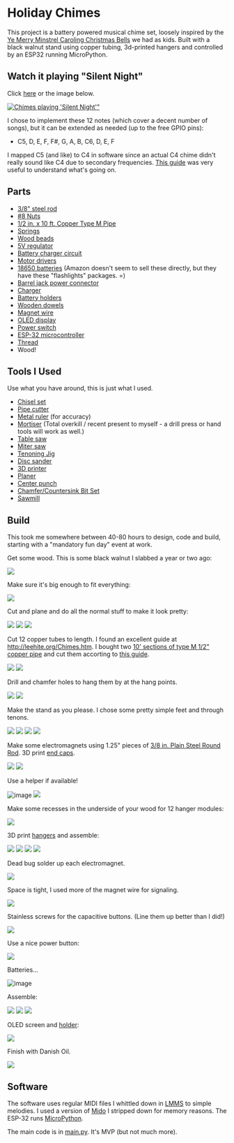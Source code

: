 Holiday Chimes
==============

This project is a battery powered musical chime set, loosely inspired by the 
[Ye Merry Minstrel Caroling Christmas Bells](https://www.amazon.com/Merry-Minstrel-Caroling-Christmas-Bells/dp/B00UEYG8JO)
we had as kids.  Built with a black walnut stand using copper tubing, 3d-printed hangers and controlled by an ESP32 running MicroPython.

Watch it playing "Silent Night" 
-------------------------------

Click [here](https://youtu.be/6GucSdeh5fI) or the image below.

[![Chimes playing 'Silent Night'"](http://img.youtube.com/vi/6GucSdeh5fI/0.jpg)](https://youtu.be/6GucSdeh5fI "Playing 'Silent Night'")

I chose to implement these 12 notes (which cover a decent number of songs), but it can be extended as needed (up to the free GPIO pins):

- C5, D, E, F, F#, G, A, B, C6, D, E, F

I mapped C5 (and like) to C4 in software since an actual C4 chime didn't really sound like C4 due to secondary frequencies.  [This guide](http://leehite.org/Chimes.htm#Note%20Selection) was very useful to understand what's going on.


Parts
-----
- [3/8" steel rod](https://www.homedepot.com/p/3-8-in-x-48-in-Plain-Steel-Round-Rod-801597/204273966)
- [#8 Nuts](https://www.homedepot.com/p/Everbilt-8-32-Zinc-Plated-Machine-Screw-Nut-100-Pack-800252/204273373)
- [1/2 in. x 10 ft. Copper Type M Pipe](https://www.homedepot.com/p/Cerro-1-2-in-x-10-ft-Copper-Type-M-Hard-Temper-Straight-Pipe-1-2-M-10/100354198)
- [Springs](https://amzn.to/3h4naSZ)
- [Wood beads](https://amzn.to/3h4RPQa)
- [5V regulator](https://amzn.to/37yTkTy)
- [Battery charger circuit](https://amzn.to/38i1DCt)
- [Motor drivers](https://amzn.to/2KKibus)
- [18650 batteries](https://amzn.to/3hba7iQ) (Amazon doesn't seem to sell these directly, but they have these "flashlights" packages. =)
- [Barrel jack power connector](https://amzn.to/3mAEZdm)
- [Charger](https://amzn.to/3r7OgNP)
- [Battery holders](https://amzn.to/37zQsGc)
- [Wooden dowels](https://amzn.to/2Kooy79)
- [Magnet wire](https://amzn.to/34u02sd)
- [OLED display](https://amzn.to/3rbWZP1)
- [Power switch](https://amzn.to/34rKfKe)
- [ESP-32 microcontroller](https://amzn.to/3mCeJzv)
- [Thread](https://amzn.to/3h3diJ4)
- Wood!

Tools I Used
------------
Use what you have around, this is just what I used.

- [Chisel set](https://amzn.to/3r7Otk5)
- [Pipe cutter](https://www.homedepot.com/p/Husky-5-8-in-Junior-Tube-Cutter-80-511-111/304384093)
- [Metal ruler](https://www.homedepot.com/p/Empire-36-in-Aluminum-Straight-Edge-Ruler-403/100185157) (for accuracy)
- [Mortiser](https://amzn.to/3pbRD4e) (Total overkill / recent present to myself - a drill press or hand tools will work as well.)
- [Table saw](https://www.homedepot.com/p/RIDGID-13-Amp-10-in-Professional-Cast-Iron-Table-Saw-R4520/309412843)
- [Miter saw](https://www.homedepot.com/p/RIDGID-15-Amp-Corded-12-in-Dual-Bevel-Sliding-Miter-Saw-with-70-Deg-Miter-Capacity-and-LED-Cut-Line-Indicator-R4222/306939244)
- [Tenoning Jig](https://www.grizzly.com/products/grizzly-tenoning-jig/h7583)
- [Disc sander](https://www.harborfreight.com/12-inch-direct-drive-bench-top-disc-sander-43468.html)
- [3D printer](https://amzn.to/37xKRjq)
- [Planer](https://amzn.to/3h0KYr0)
- [Center punch](https://amzn.to/2LRZKou)
- [Chamfer/Countersink Bit Set](https://amzn.to/3h1kUvV)
- [Sawmill](https://www.harborfreight.com/saw-mill-with-301cc-gas-engine-62366.html)


Build
-----
This took me somewhere between 40-80 hours to design, code and build, starting with a "mandatory fun day" event at work.

Get some wood.  This is some black walnut I slabbed a year or two ago:

![](https://lh3.googleusercontent.com/WSNqw4eEubi8CiL3wCUyoHUZ7RC685AjOGL1P5k4YwLM5iPqqAgOEynbN9SRKDz2k3B8qIQwlTphzat3covQK7xM4h_0qF2M9EHnZGXoFeCI2nrDv48PfYXBgU_MZUxYUTAM_1Dz9ZKRFDaGos6uMeszMwV1wQSl-sAgPAdFZWXZHQ8yquTkI0q3j_qlouvXp-TD9YkAMpRbbbKzi1harBhVC9ePmOzyKB1OXltgg5T3cqhaQ2ijJ1iItk0jUkhnmFs5Ti6yZJogxMdH4nz7r8fZjxBZYRbW34PiVOLGX48hco-sj9AudWQ3eBjdKsfMMm0W2n8hHe7KV_3p9nSudwysXCVO87Cgif7yErdwHQpBxBWktbQtYU5skg-S0WOgZW2dzhkaPN5E_TJN5FlNqu18DnkXwSu4hvByvrGs8VphKKH6n3Fn2JMic_xMKf-BtgkkicpVVysrmRzBhUhaljYmp3vJBuUlVA3thMpc2jUJyEu7ghDrb3D4vWaSOq71oXkm0l0X93-g0yOua0BQnuiqgyYEqOMZyg4vELnbq_c4MTtypstgYsBNLgUiSWs0G4rtxbtixeDg0t5JSQsg89g9TbD7ZFGS7xT5FT8dW2-2VixTTeeUVy0R8b2Qq8q1qlCLkOlMrVxGCFo5C7AKJq9-KtCVgHTgERnTXBStjlSnkW9dHZBHmXUstqbVtA=w1259-h944-no?authuser=0)

Make sure it's big enough to fit everything:

![](https://lh3.googleusercontent.com/I43mVsjHNwl22F2MIWMc1RRDASGWh3dpMZxSqDFgopbKcB5GD2t3UB6NWBVxCrmYBaQnCeupPzkxyq6GlqM5kqcap53BN-pVxEQuaR1DyMi8HQcCBOzFqInsyCsr_CEd98VrPysCEErPv3BLB5Wgwbg1tI0v5hD-M8Ku7G2Tf9S5Ev1p0T331USDSkQRYOTVxYHqWPUiR10FbO5bClzdlWaM8S7e59GnEyH1lZwFKcaP6_2qkSkWSs4EP-Mf5cHvN6LTYoVTQoZI6dRgpy3fowplw69zKbGaAsiVpy8Q7aY2_r_A8uuMauQo7a-bfDXNmyBjlPgy5ikQbsichRCxunRPoAin0zO2RxhIUbbOFp4XXjTpDcigb8JQTpSUDs9Vr33bSu5R69hzwICnk5UXgMkENsUYvrJClW97v47h1zw6Mbult5FVGc3NyHhzd6F18DqukW4NFd90wKEQnXRFDUt-suBfama5SIm_j0YzK3dgTZXbo9DwK8GSe2CThiByGbyDHDwHJmcRhJcHQ288a0yFmE93VAusPLnKREPJFpAsJpZvZpEb4H21N2uRGVUAf8vpD3H2m1d5vIDPcTbVpxcPPSLlqn6GZH_B2TsSGwxIfZRCQj1WTVmfiPB961QZ5UGtHSSLJQsVBMuHDGalAUdoG5rnCEPJ3LjREDgzK0zzkTo3-HWe8qSuEwz0vA=w1259-h944-no?authuser=0)

Cut and plane and do all the normal stuff to make it look pretty:

![](https://lh3.googleusercontent.com/my47FUjeewfUOl7YwwbZo-Wwjgnhx-LBxqT6_iWitN524MLK5JKXCzkHpvnIR-YkzBKSq7jBPUYLXsw17pvuVe913aSAKJedQGZq5kkxMZrTE-pRKZROaYOhHFDSPTIGQxRtYeuZmkfmqLwzNDoYiOK17jDiYyZMr3mfpBP4gYL_arc191Qf7LNyVf5DMPFdQJw84xk9aH-sVAMoaPbegEhN-UPVBrJ20wIm0-KNgjtb2tX_I1M9Qf94kstOHfPEEzzS0HHOo7QoZlR2EV8E803f2l1yomRXLMwguQSqrrlWwW0dZnU_8D85fCRcjlxVkC4IvLHioPfsY7fiHoiiqA33oVX0xOcpd0j1eMHERUpXr9Nhk-0953uPmVoxL3WtSZOLxl4wVLhQf9uPWJC7oZqMy3NNr5Vz7Yn6WEIfan2-Se8ULp2OC06AGFwn_PUYNcAub1agG7shVAVmY4zvG42PFUa1mq9KTphVfM4QoVx9vrRnR7QZ5zadFo2_cxj8JGZjixZA0bjhLucRhCb_x6L4_bTKjZnIkdvPnZ39GJNSqGkTb1THNVYWRuVLVdFBDveMgtOvurGTU4BccKARblk47xEfBGOBIgqKL2em7uXBG0tIRb9jwsqUCqtXrALhSoUd5b7_Osde0hvA3qJk-wfNZMIxIPAPBcM92GFdC-19jjvkCCGrqmxY4dZHDg=w1259-h944-no?authuser=0)
![](https://lh3.googleusercontent.com/PXFPz-lBBWwcENYL6CbRMMXZSksRguu4yXD7zTRZ5_kUiT5KNOmslFTkc7xsusR-GYq-kQQR26y3nTtaxYVscnuaM-643xgBS_NNdmVKokyXYuTTFS1LK3WNATxMXbqQ_0nkdmIheWyw5yw39xIOKrsO45GOmWYEnDcRo7WEvi0Qjyb-9mdsyI1lHxiHK3fNQP3TKqrSSb0IWRk7uFjy0bQpvs8w8HbaVTL-htFBytaEkigfcxwxRxI_iDku9Oe6JzpFHKByHvHycquQUkBJaNVnJw3GVQ7-WSZ0CoObUvIC2XrO6egq7RPAZbHRYe3h3UCE7Ft1VR_dNdHN3FXOcQmvEEAl1itnJ0EE7aJa675Sd5MBcs4AdtPB-5x9e0nCmAp4-Klruwbe-E9YK0wLf6iQK5yHdhN9ZEVzbHjh0roHZuv4eft_uh4MvaOIRjkOpgw0_HHvY7ls6VE2cN2AhWdxP4_r1PRE-vBpenKtZdE4fCkBM0kxqYsK-QAwliRN-RHZOgS2JI9u46GUjGKRZz6-79G0f_MecfvniqMMrvU7oxcAf6PhwTwATiUxK_CM8zstmIHrT8N8jtw2vwspRq-7aXf7Mmg_pV6Ia9DNDuYSkourynhbC16xhdneQ0xyiaHe1ekBqis1vhsR4KmY9O-gbhTYT560hwMfZuWowVhhjbtVMHR8hY4fsc0lZw=w1259-h944-no?authuser=0)
![](https://lh3.googleusercontent.com/V7_whpfvqHreMgeTM0WUIwbTFHXqWaepo0bMpsPLuai9fz0W8u8g36x2obeegrnx44lIxyPTqAKmUaT7bwkPNYXVtedk9uCvoNmSBYuFvX9sU4WVA-ZxkoYIliK2sv7uMEH4BIO1YK3Ty2Tuqmp-eFauiIJ_D5Mnlh6hIhnUPFhdcMGLmbfvfueN1a6SNyVDk2JRRwjVr7ufSV3zLYHwFqLorXsFq57dmexLXwCcYWV0S3MD3yH0OuPEf70BwGSP3raXnbA29lA_i1ZReA7KTRbeXyWsvYUEWiqiIqK12_ucyTNvb9qDxmJwQ0o-HwFsBJcB_062iVbpsuq_xWQRWmY5z_OD8Pf1ZtZ3o3-dkKfJI80QH15aRe8zakxuSSHgMfV9Nng9ZSG6xvaj1oN3Uf-Ha24TehfVCVYVzg9nmbVH5un-AuwmTErErxAhmcsVC9PK1CQTiLygyEeOHfTPb37piee--XGnwTXQGdGpUBu6w1CSqPPotZLvuc13gMdC2YdbJbdI_XwugYSGwbzDn0ghF7zhtAxhcXyprAcvrY8HgFdd5Ml0nKILQbMtebu8ywiUkFb4ud67k8g2UwF4DH-vLF2MVo2Zx7K4qu0gNCMVOGuvaZkGd0ypPbzJSQmOUjUmNXdtG6joh_YNDNHlEJaewdUYg1OH4ISuFMKz_LpCkuiGwG1U6832rdfHeA=w1259-h944-no?authuser=0)

Cut 12 copper tubes to length.  I found an excellent guide at http://leehite.org/Chimes.htm.  I bought two 
[10' sections of type M 1/2" copper pipe](https://www.homedepot.com/p/Cerro-1-2-in-x-10-ft-Copper-Type-M-Hard-Temper-Straight-Pipe-1-2-M-10/100354198)
and cut them accorting to [this guide](https://github.com/keredson/chimes/blob/main/Family%20Copper%20Type%20M%20Red.pdf).

![](https://lh3.googleusercontent.com/u8HD4D_rtyoczeOEgkH8iD9uHBuhb13whydHPr0f1Hk95KWnrDzTfNW6Y5XdRstmgos_0cYfIsKMoIIk0MUdNkEGEsj35S-Shb1qGFlXCATt1payCi3UIgR516i8RtdZiovhri2D60NNROk8ZyreNWl4pZrS4A7YNN-LePq814z3dkM8Uopa0RnnBX3oIASZhZyajmLxaG-DSsf6Z14wgcm5E_pO5kC-yv7VOi-Bcdcfi9jg2HPb70QSEmczqhq0yhGNc5uRhdM-odEUeVDw2fhZjCiKOX3jaN5YNbuWAsZj5ShtsFT8K2GYEwviKF0hbRxg-2Jt5QDsyy13GeMLWX_9ZMbRk-DbuZ6PAOazTVAloYdCbZl5HnB8d2SV5GK-lTvXOzqCN_tt2l5mbpjYVgGNlnH5M55DF3xmt4MZyEm8Fc5BEoL-lxia79vNRNGbazNYnB-tGz5Oul_bRCtny0CUyc0dQj3lEXD1o1_HjjKlXHyZvybaQHn6FGGwymF2x4tl7Tzn_iElpG1EiO2KtqQqfa8kqL6VNjPqFtOgIpmuLQVSeR7Qq-Udz4Ri7S1JnIA6tsi_B2zVM0Dv2aJC55HFhAn29A_oOQw2yhgXwpW2q_KbbXsnyY8KhgrZFyencdGDqohDQYw3PuBmvt4qnVC7QJz3fxOv-yr9WPcHTZWc1noYU9ERTA8eF2Z0kA=w1259-h944-no?authuser=0)
![](https://lh3.googleusercontent.com/EMf_aoM1tZuDLeceuDc6cFVE6XWsY_9JqCkVv2OK3H6TgBoKxdqSeGt5OAH2hfzbpSqRuey2gqOn0RKV3AIEaqsALxtUJ2v6DH-8YAO3hejX2_XPQR8fl9T3tVWwv04MvWJFam_hROZj5sOF8EhNqDoUJXGBjCe8eAmuG7w1kzeDVsCUax5TdFWp5PkbjO27A9AFMTpWEHrTzfgwQSsoP8lMYhGaF6bClWl48Balt1Ou3v79zcOJPx_GV-MRpa2Nzq9OJzm4uir4-Z8yhJjSgIyJgBdLTqc5zND9m39u4hsOcNa6bIi4z4eJbBoOSuqizAZMsaVa2uLiOW_1cooOtJIw_AW9cJLg7ZtycjtGhuZ4g79rpaw4wizU0UKxjzBnpH2CFATtG0INxb57-PBQFjidS1ct4kA7BH6TSsV4iLF0TbTcetYYHMn39TAUgNXP-kKygmqOgzRmWRFONsIEjlT06dYy5OMaD3nIS92jkCpMaTqC10igvgH5Ik36NX3b5_ZFDcThIbdy8nxX11jj-Wi-CkS6fXYMc3PuEjCibVxoI8kvFLI1LwW0rgXF3bHNahR_zG-DZUKN8eb-V5yIabzetOCenA_EpDXih_DUEO9NAd3EyhJvHh_HjTQ1kPGG0Crkogoy7iwjm-TdQRDfo2azg7C4t1_MMst983DPZb20o5bIZ2yl9j8-GKlpPQ=w1259-h944-no?authuser=0)

Drill and chamfer holes to hang them by at the hang points. 

![](https://lh3.googleusercontent.com/YDM0wZWWXEzGWHSDlc7UokVF7G3O0Jza3JgTMc-lMDQUMaQPaSKbVKGBcvcrbw9oECdYWRfsjBy9yBXNu_bocG3p_KKaAMupYzF3oA-qDztEfaPTEFYPhXietcUvLVkrY1DrPFEUMKfz2IMUutrcxI8FjXG7BSIdtktH32D39q-5evdgCsKeZaJH_P1fv3uQFGqRNxWtoXPms6qqDXHQO5xiIB-eJXQQ81zXrcrSBCZcuRdYFmWUZ-rroZeolCDd7r-62mcqzpSgEjKHT7jiDURmObu1V1Z8jdCbj0u2JObQ_XlSHPf7sN5OzGz0sXe9vHzKM4YwgmGsUSRbDEGku0mrDV9Amt5mUdj37KGncT2wn_nmXMOK9nZAvRRb8-5vfMVK-0WyKYTEZoKb6U2urk-nreyLX-Uv8qIu7NjcXlYBiulIZpp4ZLOesWJ10nknfs1M6Yq289jd8gSQDuMioIbDSaL5A10WZl_X-XVeJYNRC9vcbT2khpomLK5hYqfACek11eqrNUDkm2mM-8VF70Bcrptxzjshd-GjjOZ0_Qa5bkDuQDPk52qp7GmIKKmpX6DWWGjNlcZZRf9TXtUYv4GOaQhirX8OFbDaZuKRGd5gEv-9wTojErzHlPRPax6T_koKhEf15HlDGZ7zOKhWMpxC6G7SsYoCiPkJmgriAOQ7tGzFhhGeD_ji61KKQg=w1259-h944-no?authuser=0)
![](https://lh3.googleusercontent.com/4Aah37UHJoQnF7-W3qiCbZ1fDhCEtQY2AUAwL_DzGhIMt65eno25DvUuPRrUdUPV9si5fBJ2mT4eyBBN4J12AbGI8JReuqvMPBJtIrj38j4bK_RbwhoDGTxCfu1Y_p2QlFxG7xxIC7xkaXZ0WNYRTSflaTsUDCur3IxCpXSnvMurdYbJhBtE9_l0KM-Px0FJs7FZgk93BlbLHjqDlOi7PzBFE_Gw7LTGTkbQCFevoKgnUcD15USL5NqrXqyG3gHzy473bEnpPGFbmUGCeaakxlZHbUFZE0tz96GzA9TXkITeMvT6Vdc2rfM2PuOXrTgmG7WD61xyBc5P4ODCXXylrjRC5UYhOwIpHHERE2pONPsS08DqC9AyjIjQj3FWbDVlhR0ImGi0y98b8rwqfYziG0s-PmRlJuvf8mrZFkOXjZnPzi3k9BZm1lzSRzexiaLtxFkj4lmQjyb_XJYy7gooQFeNC2EZC8T5iPCg0jplYT0hkn0IqXD4Y3HwaNihjCcZt1Gn79UrJmN17fgXT6fYaPwFrpCBTaRFO5y6tw4MtY-lO03O7OToaDQTXRo58j32b_UNt6q0dxufpxF3S3_hINbjuu1DNwKRH2WEhIPRjuNqGmKH--7rD9as7scCVaT_bfbiWTl6X4fhmb1-QT759jEtATiaJ2Scn0NfYxbgEWLIjAXwdpumOFKzKOyq6A=w1259-h944-no?authuser=0)

Make the stand as you please.  I chose some pretty simple feet and through tenons.  

![](https://lh3.googleusercontent.com/k3rsilKr0v7Rn6Frggrsor77fdL5ZHIQ59fYkaCQ7xTsTqTiLLS5kKJMeLpveXOsUPlgKesyu1MXrszf1Typ05yw24kn4Is9kGCnWvTAZAqzmqoqdF264dwIyxEhxC2_-qHFxj7zxAWMbE6EPximwyrdJkjSbP4ujSCpUxcGVu2QpMqdeYj6z7aO2YY1hD2NpkjzP49SMh7ewBo70LfKHmQw9rMdps-PPs6wZbqyV9MdH361ONBSfOTQHRSnEYrFoZb3-B8d1YtAy8--gsbFqNpkpFFchqwyXnipzWOS0lJFVn828_wPv5AzYUfZY7-dv1Ct-zXHzmYEIWbJlZWmQ8nrj_kM1mJlqSV5sQrn8n_orZ5UHUp1bOgNy56dF5yr08kKiz-gnk9x2lQvr5KJRdsa5ooqGqt4e3itUHQ65tStF5AdfImbQpSg3_vBV3sqT6gV4pVyKRqt8k94jhwf6jpZ1Ep7L-Mcj0TlI1JgrfO0rFTNrra95IJn9NRwVkIqksScpZLffH1V-dVdHHkqkobbcUlsTz2MHoUpFLVGoXtDSOVl6Dx0PplJKLFCqd1wf8uZjTd0EedTZMqw6aSReQc5Klwj1AUUoYqnAlRDygjMvu9H0xIOdMyRH2376Ngfaposu8lSYu4YINiMF_PwMoswihyda1q9gr0Vti34JSCJ3gV12pP2jUl6v9eUVQ=w1259-h944-no?authuser=0)
![](https://lh3.googleusercontent.com/4PYDDnqMo_8LwEH5-4R1mt9Ai0-k_J-NbvpgiENRbVezuGfNbIA_Y1g1JskOzLyONHv6cPzK6TBLNFH_5sOuMMFZAyTk21H3skSJClgRCtXeU2xVIfU7zxvY9QTrqhjFY3p_6P7TJJuYOVPKAhXaXokEJ65T9NKtUUWFlACKByPjskv4xvQ1Wyvjcmljh3UPLnb3bumtQkX7ZAu0wHyCyyPhnYQBoTKAPJAMPn_t388LFiWRERRz_mg_XItj_pzImUnKh2CErv52x9tkC8W6BUzmbRCstxT_HUMYw7ATy8XSmnT2uy0J0snGiyP_AG5BHIuFUMMyQEZq4UxqXcL2O1YJtWOV-eBeHrPzBednP1fTccPlAiMiYNGFhSZdpeA_7BYFh49Mq3NorgbLwXZFn0GSE68e9o46-4tPhBzx1ARwxNTiGJFHw2PjodC1pVCxhMpiE7LM_EKncFVGGGl9cELWdA_rUZvk-a-jqKgmIjaBj3jV8F-v8d-lXsx5mD5V18_xXrdMyj1ma_bpAMpHVg4F1Er91zu1Fc_IC3pNW9ibmKrQxH39pvXTbRpqcoU_SIUMNzLm2PJwZZlJ6xnBynILTT7Kl8FCYm-ru1kizjZvIoONEbs1DvWlseFxUwUF4ubsfF0N1fmrWVRWZjNik_okZ25LUbJHIYwAolG_N1Ifaiz9ZDLw3-T6GdV0sw=w1259-h944-no?authuser=0)
![](https://lh3.googleusercontent.com/EVHeyOzKr3XHRt0ryk-JGSiGzkQHtZnCi4PYAunh3krhjrJsIZ9XrLf8luvumSsJA7cfWKnN9P5AcqQFhFmW1D-Jo7X_8F8OXzrd1Da2Z9F7KQhtSYDL6t6VjJ24vTGAe_OEtCIibNGPbPrqg2B7V9-Gt2nEvoBRzTlvVzfqtoPRqGllUoGctcg9VCipfwrb6xh9DysFPiS7XIU5hB26yFfNPIXrWAJUo8Ma1kTRBvFgqItignt7QUMx-gOSPQN4-CgNljNZvXzXMiML0BAttCc7MF1uZMnCupOnDamNG_FjWc9582_qNOh0CNEtPBDcoKwPnFZako7vy_CwwwPq6g0140YLvcjrtoF4rNdYWQGZjyPmgv4rN-dvMduRYgyvP9NAlqZJfsaVrW4PuQd7ZB_IdtPfeucpfAkeNZY8eFhf8N6poqatoPpKPwApG1_m5cgZ8cgAYWnLe3P8WHowAOwRrRrU0Al4w5QGRBjfnNtx65YGTiSSKIQGZ5uIM3Okq-KjrNw1gU4wYK5KnvG8XglGKHhpH5BLz-26yvOhVFZsrDiXdvlS_1jWiMoyIaVwUKycAh5EkxSDnuC9U4tQaCb7sh05Y23IwOs0tyQjLw6rDxhQrOzNQFnRtuwexBh4GWI-DYRFxWLA8zqKhC_LEeMO-JIC7uSXDY4x76kxZ9J9X5yrRTi3qVHNBkxV-A=w1259-h944-no?authuser=0)
![](https://lh3.googleusercontent.com/KoLWzxrOfUq3TmyHo7y0VzYPu8Q_Sg9fSBwD732Nm5Gy2meXd-cu5OnPPVe6j0avlXdQtZ3GqPY3T5RlUSobjtk6MOUiLP3hFGuJ5_IY4G9qsPrwKxkJE8LHWFX0P4W_yJ3hYTpI9auT5souvYsneV8qCm6jCRTLpSQXGHAHk09HLj_pB2OICB6wQzwxIV0rKMkD25JuX_xEMKLH-ywG9XXbYj4EXL1QSwI8s1eTNVwDx0TheY7AtT8a4fvSEXy_bq428cYpMus9cA5njM9WcyswNWLdhfs2Lo9C-OPi1sBgowM9PZW45hOLDMj-o74khkYEGijPDq5XghypxSmFzA-ehyxDQFHjLi6Xx9c3A2Qr2sU7XAoyTAdB_5-sdX4sL2SyZOa0GsPMUrGPaV1_CS5OWvVh_4vLjWrqb0Yehieaaujr2nMmhuNvBYr1ZcQ4ZAP0bLRtkV0XsQ_Zmb0Oksj44_nyAVN3fmmb6nhCTZ68VG5TDa-DSj6qp4-yYsmy-s74s9blzS58jhfztioyAaCUE65wGz6likR2OxbwsLMIgET9LOI1D8tu0lTUSzRLrIiRpr0n7arYQ2Uu-6gPGQnp_0-AWJqa9RFgT9qoIUcwfjaOK9613Jg0hH9Wm-Fb5xW3vnz_5Jqtlk1J7Ei6YeXrfC9Png62pyKiwqO97_4U_hIQKyMxQZ6G7AqXHw=w1268-h944-no?authuser=0)

Make some electromagnets using 1.25" pieces of [3/8 in. Plain Steel Round Rod](https://www.homedepot.com/p/3-8-in-x-48-in-Plain-Steel-Round-Rod-801597/204273966).  3D print [end caps](https://github.com/keredson/chimes/blob/main/em_end.scad).

![](https://lh3.googleusercontent.com/0SEfvW5fKyNNZRd2plY8PP6OyfWU5RoVHabzRobpgcASSEbiwVAyjGNu73BJkKR1-QnY8PLm4iOPxOs4zYwCJDsjz8P6KsBEGTIusYlxIm0ifVuleSAKtlpbjU2ISDLT3dvWREYwxYqcnfwkA76hoTvHQNCxgI3sfNV9pyVU1jUoQmwRedL1RYkL8Zlb0wYFpuMMS6nX6x8GyhgWO23MgoSF4aj4BGx4FJ6NSfxUcXBfRfi1MLfK7KYc9vnErHRzQShj1KskVO1rnF3GhLVxTjzyA62b9f8mIQwpDQ6Od7pwv8hzAp9rmX5IfZCQVwUN-vIvPk3TmIvvFFBvFmge76em9-MAbiMQACbSg_r4J9AsGIjEvNr_n4srTCyEVUL9jHz0yZ8idMfWQiW7V6SGKwRdKbNyUI3irbDJ47UJuqOA3VgC5Lic8uXI55xoGPWHUSahcsAsHXKLw3R81jNfJY1_fU0wfnThUDxnFOtW_yYuDQv6sT2PMgIoUGgkyMHVq2Z6tcP6HiGEzSR2Cewk5q88TyAbeuVTD03q1m2CkAJDO3Y0LLuEqDzygqLCegWReeO2RegyswtrP2BiBbLLT1JkFJRiIl0X3fcIU3yCVy2YDzzqBVYAQTNqNi7CvZfeYz9Jcr8pEKhuu3Me0qdm9o-Jm7MzAInzlCQCU1T5_JUIiQ6IFjss2dTATdgyKA=w1259-h944-no?authuser=0)
![](https://lh3.googleusercontent.com/4aNXGPFRLe7sTmQbxjkXjamwEHDOHaogGBDE_GnHHdSxjV9UjYignfR-Tfe1WM7JR0TPAso66G35WweXd94vBDrrUzi0ZmbhflJbBeavwJ2jzTmhzXYfj80MGEFCea7ZZgz9JRAYl92M7kEFrRs5RmLv_TJ6rBqV_k6IFq7v77T8KXwaf40ZkTO80oTTcVQdXWnT9UDpE0tusuYh0RQNZBXDsh5QcAYMCdwoPXsICI4O5vZO0IT1sctHVfkyF7j8JnWKMyrZCY9Kc8z27wn0JM7q5nl0BCa_ku2V-vlGAN6yOYLHoyXnKldokwx7yexZ39BEq5rVF9VDPBakxA_Ue8y967xQYbBW9iKRI_kbg7c8ALvrx1T5JDOzlqClhE69vpd5ZuRzwl5rxklhL1AcpmiiUuM50PdPD7q3t0lTxhZt7YJEmkScprk58KepcfNJveXBb_Wf7FZGGzSrt8nO1Pxt4nAPe3yhoSP88DIl80jPz4Zosnx5KgvfA_0F_FpsKtejTLIOelIgny1PwFEQE0iq4NK_dWTZfJu_2sPIpmG1rK58H1mJZBJTqxmUayZLdfkWixh6WnXHil7kgSrSNhD-OHa1nxNl8KC3D9_DtFQxb7BZ3ZZ9b0DiNJH35J0pZDf1O7XBF0xY2pCOG06kwcxPFdOUYI99W_fzS2i1ViBTzcSFpc-4Kr3YH79zxw=w1259-h944-no?authuser=0)

Use a helper if available!

![image](https://user-images.githubusercontent.com/2049665/102700994-5567c380-4207-11eb-8e13-0ee3ea44d71e.png)
![](https://lh3.googleusercontent.com/f9KmhH7jKdpRs3TNTgtKGQvM4Ztde56K42_LPxRCM8tBaisK8nQ2oqPmt9ESq18qQIsNjPdFc_Dr2hUAmVj4xbEE0cvzfFOCK70ifpvF9B3wiVmFhqka6qus2X_CJkitUWYlh1l3ysjsBict2OnK0JE5WExaIBDAgCT3HIM_7dcOV2QRFX7Mf0qJU51ewdHVSyMT4PE7Iu6iXGzNp5Miy9AWStlp6KqImJ8JSXPRVIENZsUN2NfEjRKcQZ3bJ2RidkgTgWSmV_6E4nwa1aX9zAicJ61iFppHcVgA9jO_icwox5RNFk4_wbiyNzR0xDQWGjo1vS1QxmKN8mc03rXT4Z0O9-2IkayGufxjaUiGtlfeFN7sRYwRQgnRamsKkJWqAA95YXCb8-F7eXY41WURAAKwB4AbOipg3IH6RHudfP0rxDeLDxKhADwXXUFVfkpjFG58mVms5nqB-2Eu82jTomT42TlHa58R1v1yzAVXPNm8KVfE9XVgtXPR-3SuPATaf8yPJuHYUCSb6j6d473TomQOC6WJmkeuabWEYyy-hA7GTRbSEqBuwpGyR0810uyHm4tqsAXreO3ze9jKZHlQ98HIWGsrYNohhh2FSYLGgBAMmeSsKRWcscvZROcjEmXRdP4mduUHzIIrphjsDhlcJzrpByXzLRz2oBxLMeQ65sH_CrZVG5DEpZEuA4HaYg=w1259-h944-no?authuser=0)

Make some recesses in the underside of your wood for 12 hanger modules:

![](https://lh3.googleusercontent.com/Ej9J-3Qq4n1eaiIEzB7Fw3wo9O_T3auzyg5B0WSc6E59rERD8hqbxvxH4FVzJoUbfOIQGtgkJtfb0ikMw_PxootgIokMIGxWQ8mFRRNyhLogq3GJLVh1F_2CM5hkuQba82LrRxqy1x5kPAJB6qJcXPiows5oP8pJNsEFc32BXrjvWg5cbh7wu-PL--tP2DVQRvoD8Jrc_EAyH3J88oTpi6M94GhJ-6eYX4UHm2r8JGfOG2JuFPZ6Plyd5YaO5aZb8laBUC6-s7IoSjhj7qyTIjR9g-34IVxCMJGwf-1owShmlJylTctjSXErbHFFKOSWGhnaFqgJNQ0UsJ53bcprKz2rWhFsmAMiiNAs8Gg_mIWaac6_KtaYQ0cT77u0b-WOF9XDCG8QZWR_o24wOoo1_dKEeLQHszf3emS4gpcJCkfZwSohGukDieETpf9yL9t75Gdg1K_1U71T3fYuw916a5vpYSP48D2ee7C-X0KbBoYuZutn8LAHTx9lMgN7jvkJ2CH2iCK_CjwcTiF2vdO6wax1ehMpgKaHpU4LScxsBSjCp8-f1X7m_ySJrTiUKvhdTVMIOSud_qCdHyQ8H7x5PLGex9Ggtf6to7RfxoYhEZl4bwUFLENxQYItwvbn-mlqX1ZdgyNc4je4YcdMu8QbZ6l2w_adQlgJP30cl7Jy8yE6E51XUMGwa8T_Tuy35g=w1259-h944-no?authuser=0)

3D print [hangers](https://github.com/keredson/chimes/blob/main/striker_hanger.scad) and assemble:

![](https://lh3.googleusercontent.com/nnOtdAjpvXLXP5ain0-kjlaML-rcwRapX3FqbOzZ3Pq9QeoBanCVifQTHBQbhKa4e43AGdO1QcIA1vQjUoORUEldDZY1YKWbl7xMQYQUC5khjFeS9_Wih9BGtDETL1pdmlCgB85kFts9NOZUWwv2UsUyozQ9z3dH-Xa_5-YYe5RDCjS0NefCEaK_eKwzNYSxQAELupstSsJiTT9caVVglr_kffLrZnkTZ9m1h1BR8s9IeWpAd9nVI1Txvt9G-b25qFaOm5hGpDctc6KtpIKMTkuvgY48qge530gI6AaAs4tmlJEXqFwqnXgDeoYfSUR1kVW5UcIL3Xl3HliUl30c1ICg_a40ucQmc0-XvSfvYGi0BmyqMnwqlpfJZ5BkUuJcpko1M4Q0aNqCAM0tw26ChpWs8O9rukeLZytrT6b5FHpszIGwO7hTvJskWZiVPCzOlyZxkVkMErT2_nOy2NHf8owtqBCnZsP_MaGWpeYzvXDi1ls-QT1hLBJN4DcnWV0nObOevErQb-ksmhXwDQ9v-G7_SAQIQHF5S1wM-SuMe6xYnPx5jzIibM074FDLxbwT-r1nH_UviUsBn1EplAVN3ptA9atDeQvru7phhvvTggNXdIzKONy8laJVchLIgT3A5gboxXu5YSm6Rpn2i5jg8xtgo0FoXaebGr5BVN6_Ftoc3I5uNbSAIfx8eLSFPQ=w1259-h944-no?authuser=0)
![](https://lh3.googleusercontent.com/UvbgKOb7FCPVQAZA0armjLPRHp3GPhz089kUV5Z7Ds2bE89f0Q7hS3SEbOAW7lUYz3VZhrAplmWUnLbuE3ifglhhax45CFnOrD_WQkStkMF08WeU6xCMARyy985cYQFe4UNBosNywhpNquv-Mr2st-xZZPBP-Q8QY31FWMhMp6KjUL6HhUYFUGC_2U7UdXpFaZl7OVF_zDIYIa7iA3F59VEp2Y7s6Ro5qsmibnadX07lhLC63NkRhZqQz8rPhoxWzeTNCyRIGgaQkof_4AkL_ofecUSdTguu8FWbVFz_KZWz6RFp-nX6Jo6dxTwmjATUCmaQ75o38ofI60m9oSVCvq4uuJ7kyZgPCImKOewFP4JO8hu6rpApVPB-dmtrS8FfUecp0vxOqFmCNMG-e-lYa7s3hyXVSa2orXYqIQ3_oddewJfY3LTGuNsLfI6hEbabMmhffBlT98kARLpv9wNEGLR_utPg_x0AJ1Bgz0MgcamO1l9ys21TqTxXi5WNPMddSQOYPCC7cP9DDoMsCAwhRn13WGv6jCzP_vVqe1SNCPagcwVDw--1VNcBpNrS1T2bH2o5pZQrFhJkwx7ExBnT-IyT9XP4yDIFuwNqNBQP3mZ3RAlvfOL_TtbCYRl8knH6IH_JlcLFxNJFSHh6FVcLe6iHGwKJ9r_fCIb7LAhibZi4OhTugNFan47lIBcbKQ=w1259-h944-no?authuser=0)
![](https://lh3.googleusercontent.com/Vsun-WRwUwHbBXblSa3qbYa_7XwXv6cWpvI6I5mrcf3keDFfAjwQABGqwITOAA7jw6G6hCnQdx84vSNeilmJFMQGuSgNI3fFjgPDHVNxuT49qkBfC4CSPHtjCPgrO7iE5qB6rlDNgFM3Q6paDtwkIqi_TnNLKvV0uH9__H7cdoq_UGBCuZ18sOh36lKxuEyvV0zDbYK4GbJuZKjIoaRhVeHQh2fW4izaQj22PfWvuWW_fM1wJFzavr_O1AWKhw-7-VSj3of22zRy_sXgZj_wwgjBBWlkwT0-zxv2LXbJA5_qM5FhNldlqBRkBwauaaU6C9EJW_vwdOu7sOLpTTPHJBfZuirXABvNE1e9v8zc__Wnd9A1kugFSoPlOvJLK8xOyN_Ncycejk0cjMqMIypz-JLYVaZ2K0yGqw34xn3LxdfbRC3p_LjsE8vqZnNp6007UP6SqkTTSOnOmTrNCEUQE3Ss7fb3rO07Or-foqfCK-1nxaXrO2vHajegXB_j2tntkUUSk6sA4yAR5TGFt06fKxKAx9yCuDY5XEvF1MyvaN5ktfSQH5Zx-l4JxJvEdVkcL_gk51F8AgsFeRBxL_OFyYqB5-kICB8cvCOR-h2aAZIgPkY48mNztaAAs1MbF6xe6G8oHcCmvNdIH_e74COidZg2BNzpBivugJ4MwxSELgftPjb3wyFaJGQFHrx5Fw=w1864-h646-no?authuser=0)
![](https://lh3.googleusercontent.com/D4C_JAqAZuuX4dn2DJX6A1oRrB-yh-LDij1X7EOtQ7aumyG8IO66qMI-OX2Z4exVXVsc9kmWzcHR8_RJzrKhxeBuGY4YRDnycWeI006-dfY0qp8m14jCYIeYMCU6JxN73wTpZCX-aG10tErc9wK6-YHSbXrAIMzvxcJjc_BocSS7K1jYjf3eFmG4cpbOLrEOcRCF9U1kF5z3jm9Vg-QVt2i3OEpuBqLFHuzKguLlOCe4EPKU_1ZAtb2JW0LCRDSIs_KWvU7sPK68ab2pL5TbhVQwzgocjFUMa85Xc6nKRIXY48D1tiOLNG6C34LPfFeu7YfZ2hNFEsqGdS5PsFz5doar5Eye2eB43dY5dduwZwzOWYfVfs5SeTS0N8xjCbYyRUE_o0-Y0H9VpiYIe47MH30jb32Uf6QAJMh0w_ab0PErxRtq27s_NYs2xmPdsqCAdRDtv5HcqkIWQZSXx084RlgS_ovEaUaJ-EX5XY7fc8FghMM1Uh87YLAbiWRU3nC_7hHojJ2H6ZYBbcrMuR9FgapAE4-I8GbfctTySr_FjQIUb7ch7VpLvJRQL1aCUSqFEhM1vjwYAU5Qepqg0nacyTcTTubsnNOuJOVS1CtpewjV07Ndhj0nuGm-rxn7pwz1UKzMSK4nGMOVaDnFbpd0I9H9fQZj4lsDLTwzuTmn84UKMTTtNQrsdxHzz4RwTw=w1259-h944-no?authuser=0)

Dead bug solder up each electromagnet.

![](https://lh3.googleusercontent.com/V2fEX40XjIGpST0wy1T2dKihk-bKao5lSp4WlsVZbD7LYMU_RsmYMuUWcqJNDZUttsunMvf7dApE4Xb_emCKeQmpLyKV40RLrKe691_ytRc2n-ZnpPgECPRKztyNXEXrrwImBksODor7STRaAkuAgmH1mu4X-vDvHU0iX-b0-MG8jEtT3Eu5dkC0C3jqWLYnVhZA9aDZVMTVIqyX_DvDc-CdQPNt3VRAPpG4jO3N4zmax9xMVCkI9UWcGlmfcouSNGbs3MefRk0ecBbeZOOBoidveMTFjeQRX-5O3V3PS9UIhG2PGxyf8HptaNiJZU-TDba2LF_EOJOvWU_PHhtlXXkct_EXx416oJTvVRgWQuU3X9WTyLzTy7SqOTlqErA2lqdoI8TL6jWRQgD-4aAWxovndanWchT6HFAjy2pnGP7iwbLAuuJu8Iam-zFPN_Og6kuDfrZcxlVXOEda3BiZwTsD2KDoQbo1Fc-qs8ItR3kITNdm0dGbJVikIBp0rkjrsn1fN2VMbwVggpMP9oEPV0tlySIrazbxvNJTvb0A5bsUabHAFQZCg3Pyy7IfwEXSMw3alP2JGleXP1uEdJKy8HihIz6_zpeTkAenN1W0_rAa_t7dKWlgChoejEY3CZJR0L2PosYNYjNXmESWBuY08ZuQQl3tQi9eKh22BxldUGx8FxT0tWLvmpYRiFxf7w=w708-h944-no?authuser=0)

Space is tight, I used more of the magnet wire for signaling.

![](https://lh3.googleusercontent.com/-Nwyx-Xtdqsc3wj0lDTjzl08AXa3_AsMG201PEN-8sIa7JmZRfZNQjWAp0AKkHCEHXiLP_okrIKSrhFvKNgCxPfCstSJ08dazVuOrUdZjagKqMmqP9ciXh6idMmE1fMne-XYAKgSeaaTQnaDBeCj5qoawcodSC2Ho_IGvMCWIZHO3KaPKHLwVcnID5baPJmcvBe-9MsaDf-Eqy6_6jRNrj4zP6SPWIwUwNwK6cWa_2TT8pdVC10T7eQCk7iVGh5TospCbtaeXqZpRRiuAwB0Z4aLMtnj4mC9LnWI86Bj2Sflv24L4Tzno9k1zsS3GkhG_OXqjMIrTKuQYdZhEm5t56Cgq8cokSY6zzq4i4zS_qeVN8puDraOO6fwdAyUUF_fi3a4yupYBIe2q3mINWR5o4VxjViD5pfPKPUfxaRrZnOxxZ7Womw_eIe_HHLkiCtPR-BKUbBnwY8DKBiJn0Qq5-N4OkDg2BfoJml5e_pR21E_UK6ARtWqqNfEENfcWlT-BkpMHndwNmot2JybKgSEgxQK0tGP1PGHuhcfLhr5F7u9vufoAnnyfvHsXNbIIBRISMDbj-aMlCVr675J7Pu0tKSwEVya3vem-g25makcqdKulFobi9zkDYjoEWuZeVcYIs5xOzeJNjQHgMRjBX__YzftD_WJv5SMHb5jNleOsb4f73d0KzGaUV6E_ryHLw=w1561-h944-no?authuser=0)

Stainless screws for the capacitive buttons.  (Line them up better than I did!)

![](https://lh3.googleusercontent.com/HzqunNYgPkwsq8sH76sYz236haz-zcEHjRnFgENG3NKJUBFgUO9Cj9n9hfUb7Oj5hLhYJgtIQuXclT1wRuOAd4DlYzLOyhrSak9XRp5vc2ynP6Lxpl0Xi9tQCjMCGfUIyE0qVnxrfg0SLQ5b6sSTpv1rQ8HYvZZ3YeU7AwWTnu61PRfozFZ3sQq_cmkHHuMXUSfkt9ORAvfp6loKDS_j3mnpIYlEJdPSsHUl_3F5eU5dqnKJvidKZPtaQp0aoKLkYJxsODQj-h-X4-VZnmFTUOdryx2pks4_s7V7fwPqTDBg_tv7O4tp93fE6MUB14OWxxfD4h-Y072l4GEyloC_Fcb_zBQWPqAyeYjOftoVtaacKK8fA5Ukqz5SqozQ-bB1iR9OOxnWhnnWUZkEFSwcwGNuKd_kRSz__4_Ta5Z5zQHkhogI9ZD-W9rGBm9KmGVkQwxyxSNR6-70IUkChFmricsCTv4UW9_JSHdNwMvnMEyvEF3Kpy7h_3OzTjTNpqZDdkEjGclpFZ3Grv9-gKrDi0iiKARLaFlkJrurvYmp1ZPywrfwVd-SwbntW8kTU1qFLi3jUJVWwluXTC03X1jrDpWnaJc2V8Th16mVdabav8hgRQuJa3mXtlkQe2VS1l0qkxpEfLo_VJfmeQowp4ChtmcqWbq3m-R9ieTlD1aH0tIM9C6IfJHrbrXNxmnByg=w1259-h944-no?authuser=0)

Use a nice power button:

![](https://lh3.googleusercontent.com/wO1xBmmR4B69k42BeBPB2fwnXHEha4Nyl15N2WvJvweg6evAECiIzNbRJxA-Ui9Kz3ldM9scABGr8LUAWsIzxHxzMrbKV19F_czw6qhc-HTs51n4XlsO_Q2j_g-qilqhQFxXsGiztblwEF_EKXG30LINz5M6AOttKLM77YxbdYQuyNCSYqzgt_KSkozoocgw8o2dkeUryTWGTh0Od3Q84niWla0W8t8J_bkewjoTL7hm6jIcydrxO5CyxLizqGF0fqKFKiQPf51LJB5CWV-wrJDM9vb3dCVya7jQfA8jhAuWVONUYmn7luOof6JBCjvoHoi6Y1HXhIIzDDDuDZV8rjcgvC_RT7WUQa0aZIPOEtH4su86vfhayeCXa7lCNCgTw1XkkDbqwk3T1dCCilGWLRJwAnqV93WJkNZ1WGtVgvoW_NV0cDCz38tgBi72V9v3zDsCnykZOz3cBjtExfnayD9QIwj_5A3j_ggBeRp0naoZoFmsXux3WlcphhTTzVDBiJ4FRRelnNJLJ4ZwoKWw-YrR6oehjPwrSqNnmCdPJzdWVgbJpd7vUMwYzXhKcV-Si0Ke8er97tOlFbQMlbM3YoRK_R5lb3hzdeI6ud9Ovb5qgjyhLJrsgcdgFoTXr7VlxBjugYeIQIHyUOPc3JCvhYasWZP2kFvb_Bf_4O5RPHacvv91BaGlFgJxwbvC1g=w1259-h944-no?authuser=0)

Batteries...

![image](https://user-images.githubusercontent.com/2049665/102701267-21da6880-420a-11eb-8d11-eb0b757a56b9.png)

Assemble:

![](https://lh3.googleusercontent.com/VtmPhYw_OIhxZDgRfaJKJfjB8ORkulE6Wbpw0t5pYYuddMYWpBo8y-cBFLVMuFdw8HcLY2lxFqJKkW2PoXCX9GNxDugS7P3ZkGAy50XKSsylTxPQlRqN5Fe9l1_Sv47BdivKeHDSy64jLhlM-C28r3SRZTlx7e46P0-ZQtINvsHB8RH8yf8WleKrr5e94ZbmuzGezAOvrbrOPFLVWVs4CQXv5T0Y_W-X06w6UjKY7qRPg7KCfbsTXCK62EQ1hWLFDR3C0WDM427FUujRe_GIDteGuswB2WZj0q3rFkdOxnaFkM7hb75lAN21Y24QCepY5K6Uc4VcOvlq2EcZCbs9qrDLu2T4g52zb3GGFCAt9UO92n4c1Un_9kVNNX5FuvFaDRFo47ZA4FMEPmKrJADpbuj2V_JjJzaSmMq3UumZOCGf8T0LUD9BrbHAlZRqe8uJ2qOdCYM0bM8y9sFt__XWhIAhm3hbWZKx02CaR9wKWVl0vY2b1zL9YA1lVH9esPKocxgOJmDGelHOlJD_yGeq-H2uCWTfnEAjDe05MNxgsAg3ppnUdTsMW7cOgPe2H7-w2GE_L66pS4WMjMGhXVWyBr4eOedPS3uGfU_7XsvxyqvfFqcZEEABwyGAkQy44dQnC4C_--LAsrV1GiG-eXajnSMhBzQiXQx96_3yx-T-FDjqSZT5hK4kMjEEZvonsA=w1259-h944-no?authuser=0)
![](https://lh3.googleusercontent.com/y9vOSk667Fdm2hP8oq2myiasMi7xCYMaqSAm-A7CiUX7KueefNpO25LpDMJrZ5ktXRM-p-hounFS_7Y3T1S1BFcsQ1E8GxS15gEW-ykn-jbI7jTCYW8acxhisWJezrygccd0pFWYf2iaqM0jxdOZFcaoWQi17_Cl-pVn81ybK9gkR7shkdaEGY_o94FbyKE0yvmwelYQEUg_oZGRy73E1TZD1DiUISbklcdjVSOp-CZp6VSnJTwzTGYgaVy_UM0GBITJOxVWWgjF_uvTfoqUnmJeIxNVsBEo8SWKFViXN8cspZ3Ts6NFVtevdTa2abLUY6VN9_hy7LHOfsZD6vtmw_ijlc_lBHwKdzc0aQqAuJVfrOYfa9fMYgMkJQVtTto1CXMc6KboY24PRU9UzppU4IYQgYcg3V_2UizltqgNafJZbK69jYMeQe8D9hlkqZ3rdu7trzApESRCtXDm8sLTtMXeuhyTCPGYUfCLRjlTPHHuJsTtccJ_IJ9UCQJIGsO43zGDbk-3mz9MvSIQ7zGc2NSM4FBroMN1Ke32goa8pI3tc7Nk5d7FFZoWm5_3uhQLFelIZhAOgiKmITEEx4Fhf0V3dyzRNvH32P2JxIVZlMuwTf5udqlAAsx6CzFItggQvQ84K_4MnjhSbmHqucaqvzdO7lELxfLufGnXbN9Gtc5CbijqPvIDMeoEoTj9pg=w1259-h944-no?authuser=0)
![](https://lh3.googleusercontent.com/H5eFke3e1B9gEfZe8T36vVgvyFa6E0J0Cc-vbc5KYbSCASEyUzvRKDSoQ1ld7tuqyBYT1LYc7lT_URmjSj5iPEFeIGHauf1CVVdvtENUJrwB2S1-8Ge-wxXNBN5xnut6o7XHrb0-Pry33sMt7Exlt0KBaTMnzzEEdajQetHSoSPltUk6sQAcAwINTAAU82OQOGekXPDlH2FTmNq334LhplJGhNia9r3lSK6ktiKvylwkx16PUv8xl6iQ6fhFKAzDraZXGO30ydJURP5vk1QaqkCMJ7-dSltXpX_8U1068y7CWd5poYXGNN0ZP47YPyUifvsICzWoGjnfvfCdULxtUMMCim2au4_TlxlzWelTtJITVZyG6AHJ2ju9G4BUNpKnkmX4rNDTq9cYfMvEJba9LRfsIiQorfezNFUaFUph6tSnjvAd6r24gt_CaAcnaBDLS063pECuZxeon6tQ7O-KhxHiqQpXFaa2Gk3K1k6cope9K6cC_8JF1ZKFwxys_UfkS3Pr7EtVEBjq4JrMvdqOK3UdAwJIKavAq-TOZLI25X_-p_0oALrzHCrh9Vga_TRckk7P1SFcpctcaFtsyr_o0JQbPu7ApwIcL-X5Fp2ybQwMMsdmdrfGduapvJbbM26h1Cls5DXz6NAqQIRiK312CGEC2D4QWLUbcqDi3WSmYhB9vY7shwRG0osdctOuYA=w1259-h944-no?authuser=0)

OLED screen and [holder](https://github.com/keredson/chimes/blob/main/screen.scad):

![](https://lh3.googleusercontent.com/cSWNJf-ki_HRmNX2iEYcR-u9eSyQgleNmCp1_qaakiNXtVYgwmjs41XwyT-Api1Yfa-K-NmJpf6WQxxzhJvpfqNKgXsrn-x3pbBV0Z2ht5VFBXZjwtgFxI-M9kqn1xOlOrNu9x6ysR-GfgOmyUyX2AXvnSLkhKtDfKT-S-MBvgHbix9HNOj0IV943gA9ALRDoS28oIQw8_4CFpqqQqSbPpIZZQvbiBihR1xmcjo7O2edOLXZj8uynjwdWKv3JPrGFXVQ1xG2q9xk6zcY455FzVPcTBwzVG-mSIyNTasFE1OE2-gaG8maCT5ee4twMCWUJLB5Z-cemL_kiQajVfpXofdj0CV1eV7dwSAW5F9IiUbxNaJpsRGPxsYOsYhulYwjZH2MBScRZQ2CzDD-Uu6GHnR1hfg1644c-fiML7Ns8GlhVpgdDUAZ8VcqhkzgOrsDr_cg4ASL2qPNiPRxjALNHoQyMt5Sd-dBa3ExcoONqswHDthEzZGun0MQzQSbzHX6Bf9MaBm_NFyUKx05Ldttm0HbbMCR-ymqCDmczSLa7jY31HqIaR9aijCGjOO7eeFDjsD9C80jxHzMNPeZgHZgFFWPEN4wOUSdIi46Hmm2HAXfylxl_gRQLHRguIE4Nyt3JLBs7QAgW41PlE9ZEvFzPYAIwxh5DAu-xRSLI_ekXPCsZQ6y94Px2iNENUrv-g=w1259-h944-no?authuser=0)

Finish with Danish Oil.

![](https://lh3.googleusercontent.com/UWEwPMYoFBJvodTLpU2yBfvWy_XW6rrTQPCvBvf_aN_NG-EcuewwxTNHL3FMnrepiT8EfVQdC6uIpjlPDvCoQbGSh1ZYnfq4qoxAn-9iua27tLSnhUo-jl_1RiRfX5650OGYLGEHTbhiCkmsokeatdyRkjX8fPm5Ppf_B4l9qt7SIgIyVMg-kcrGskIxyChYR4OkJpQXGgAeUuBBJSF4FYYPEBaR3jMqYNizhluz5IitGY6lgivae2g5g3MgwEV_ID96y5P_2ObhQAjzNiWgu7-m1_5h4YGH2iF51kl8CccsSyIV4Hkl-whQJ-femYZ-iCN2hFMxWqPx__1bfZEldJVWq-7IGLCsCHndkvRTbEsWJYobGOwWqBfptyuCszxWnFthnD6pNTYwz3-CQ-I6eanwubBinAu7y-Xbyk_zWJUqXv92hrZlMoOHIn_5aP2iJdrqOo4AAzgTZdqShliV9pw340IE5jxJCmQOAWhKEpAGcGEyk1VxYZzdQg0pZBW8qLKKo1Cd-Hi8SzHoGeQyKxP0ZKMo5RiD5N-l8tH0RwEQmh7XMYDhPs9Y43_2FBXY4F07LZx-24204WDVGUSZM7eWt09k5LWp9It3Ra90G-OMPM-yiCW9EVfm1sptb73ESrgRg2J_OT5DLtlj1W69BNjFgnRpn6KGP_pn98irM9iPpMR8_AycQj4Z-i9NDQ=w1259-h944-no?authuser=0)

Software
--------

The software uses regular MIDI files I whittled down in [LMMS](https://lmms.io/) to simple melodies.  I used a version of [Mido](https://github.com/mido/mido) I stripped down for memory reasons.  The ESP-32 runs [MicroPython](https://micropython.org/).

The main code is in [main.py](https://github.com/keredson/chimes/blob/main/main.py).  It's MVP (but not much more).

